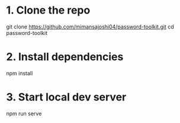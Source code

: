 # 1. Clone the repo
git clone https://github.com/mimansajoshi04/password-toolkit.git
cd password-toolkit

# 2. Install dependencies
npm install

# 3. Start local dev server
npm run serve
